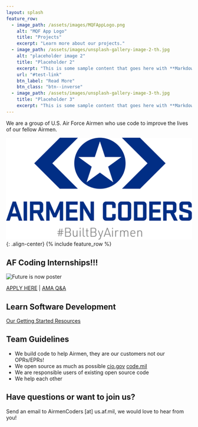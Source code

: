 ```yaml
---
layout: splash
feature_row:
  - image_path: /assets/images/MQFAppLogo.png
    alt: "MQF App Logo"
    title: "Projects"
    excerpt: "Learn more about our projects."
  - image_path: /assets/images/unsplash-gallery-image-2-th.jpg
    alt: "placeholder image 2"
    title: "Placeholder 2"
    excerpt: "This is some sample content that goes here with **Markdown** formatting."
    url: "#test-link"
    btn_label: "Read More"
    btn_class: "btn--inverse"
  - image_path: /assets/images/unsplash-gallery-image-3-th.jpg
    title: "Placeholder 3"
    excerpt: "This is some sample content that goes here with **Markdown** formatting."
---
```


We are a group of U.S. Air Force Airmen who use code to improve the lives of our fellow Airmen.

![Airmen Coders logo with #BuiltByAirmen](/assets/images/AirmenCodersFull500x279.png){: .align-center}
{% include feature_row %}
## AF Coding Internships!!!
![Future is now poster](https://github.com/airmencoders/airmencoders.github.io/blob/master/images/Internships.jpeg?raw=true)

[APPLY HERE](https://docs.google.com/forms/d/e/1FAIpQLSeZ6kcvm21TIrMdmDH-41XwIcEuz2otaJSthURZHnFhMnvKyQ/viewform) | [AMA Q&A](https://docs.google.com/document/d/1NwCyP9VU-_hMBIxS-ybHW4dczB6aXrF7UVgjoUVEikA/)


## Learn Software Development
[Our Getting Started Resources](https://airmencoders.us/learn)



## Team Guidelines
* We build code to help Airmen, they are our customers not our OPRs/EPRs!
* We open source as much as possible [cio.gov](https://sourcecode.cio.gov/OSS/) [code.mil](https://code.mil)
* We are responsible users of existing open source code
* We help each other


## Have questions or want to join us?
Send an email to AirmenCoders [at] us.af.mil, we would love to hear from you!

